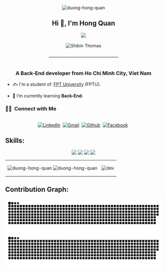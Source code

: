 
<p align="center"> <img src=https://avatars.githubusercontent.com/u/108501806?v=4" alt="duong-hong-quan" width="300px"/> 

 <h2 align="center">Hi 👋, I'm Hong Quan</h2>
 <p align="center">
<a href="https://www.github.com/duong-hong-quan" target="_blank" rel="noreferrer"><img
src="https://img.shields.io/github/followers/duong-hong-quan?logo=github&style=for-the-badge&color=0891b2&labelColor=1c1917">
 </a>
<p align="center"> <img src="https://komarev.com/ghpvc/?username=duong-hong-quan&label=Profile%20views&color=blueviolet&style=flat" alt="Shibin Thomas" />
 </p>

 </p>
 <p align="center">___________________________________</p>
<h1 align="center"></h1>
</p>

<h3 align="center">A Back-End developer from Ho Chi Minh City, Viet Nam </h3>



- ✍ I'm a student of: [FPT University](https://hcmuni.fpt.edu.vn/) (FPTU).

- 🌱 I’m currently learning **Back-End.**


<h3> 🤝🏻 &nbsp;Connect with Me </h3> 

<p align="center">
<br>
<a href="https://www.linkedin.com/in/hongquan0312/"><img src="https://img.shields.io/badge/linkedin-%230077B5.svg?&style=for-the-badge&logo=linkedin&logoColor=white" alt="LinkedIn" /></a>&nbsp;
<a href="mailto:hongquan.contact@gmail.com?subject=Hola%20Jiji"><img src="https://img.shields.io/badge/gmail-%23D14836.svg?&style=for-the-badge&logo=gmail&logoColor=white" alt="Gmail"/></a>&nbsp;
<a href="https://github.com/duong-hong-quan"><img src="https://img.shields.io/badge/GitHub-100000?style=for-the-badge&logo=github&logoColor=white" alt="Github"/></a>&nbsp;
<a href="https://www.facebook.com/duonghongquan.contact/"><img src="https://img.shields.io/badge/Facebook-1877F2?style=for-the-badge&logo=facebook&logoColor=white" alt="Facebook"/></a>&nbsp;
</p>

## Skills:
<p align="center">
 
  <img src="https://img.icons8.com/color/48/000000/mysql-logo.png"/>
  <img src="https://img.icons8.com/color/48/000000/git.png"/>
  <img src="https://img.icons8.com/color/48/000000/github-2.png"/>
  <img src="https://img.icons8.com/color/48/000000/visual-studio-code-2019.png"/>
</p>

<table style="width:100%;">
  <tr>
    <td>
      <img src="https://github-readme-stats.vercel.app/api/top-langs/?username=duong-hong-quan&layout=compact" alt="duong-hong-quan" width="100%"/>
      <img src="https://github-readme-stats.vercel.app/api?username=duong-hong-quan&theme=dark&show_icons=true" alt="duong-hong-quan" width="100%"/>
    </td>
    <td>
      <p align="center"> 
        <img src="https://cdn.dribbble.com/users/1059583/screenshots/4171367/coding-freak.gif" alt="dev" width="100%"/>
      </p>
    </td>
  </tr>
</table>




## Contribution Graph:
![github contribution grid snake animation](https://raw.githubusercontent.com/itsmeshibintmz/itsmeshibintmz/8c4c442a1c6a6c7b963e5d473e5aec52c42b5ea3/github-contribution-grid-snake-sissa.svg#gh-dark-mode-only)
![github contribution grid snake animation](https://raw.githubusercontent.com/itsmeshibintmz/itsmeshibintmz/8c4c442a1c6a6c7b963e5d473e5aec52c42b5ea3/github-contribution-grid-snake-sissa-white.svg#gh-light-mode-only)




